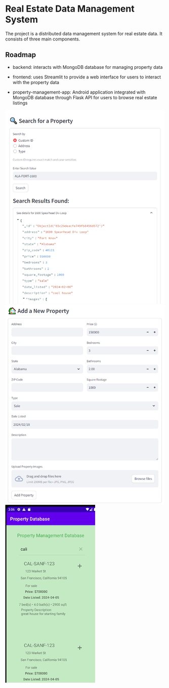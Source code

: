 # Real Estate Data Management System

The project is a distributed data management system for real estate data. It consists of three main components.

## Roadmap

- backend: interacts with MongoDB database for managing property data

- frontend: uses Streamlit to provide a web interface for users to interact with the property data

- property-management-app: Android application integrated with MongoDB database through Flask API for users to browse real estate listings

![search](Search_Property.png) ![add](Add_Property.png) ![app](app_search.png)



